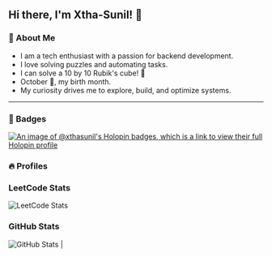## Hi there, I'm Xtha-Sunil! 👋

### 🚀 About Me
- I am a tech enthusiast with a passion for backend development.
- I love solving puzzles and automating tasks.
- I can solve a 10 by 10 Rubik's cube! 🧩
- October 🎃, my birth month.
- My curiosity drives me to explore, build, and optimize systems.

---
### 🎫 Badges
[![An image of @xthasunil's Holopin badges, which is a link to view their full Holopin profile](https://holopin.me/xthasunil)](https://holopin.io/@xthasunil)

### 🔥 Profiles
### LeetCode Stats 
![LeetCode Stats](https://leetcard.jacoblin.cool/xtha-sunil?theme=dark&font=source_code_pro)
### GitHub Stats
![GitHub Stats](https://github-readme-stats.vercel.app/api?username=Xtha-Sunil&show_icons=true&theme=radical) |
